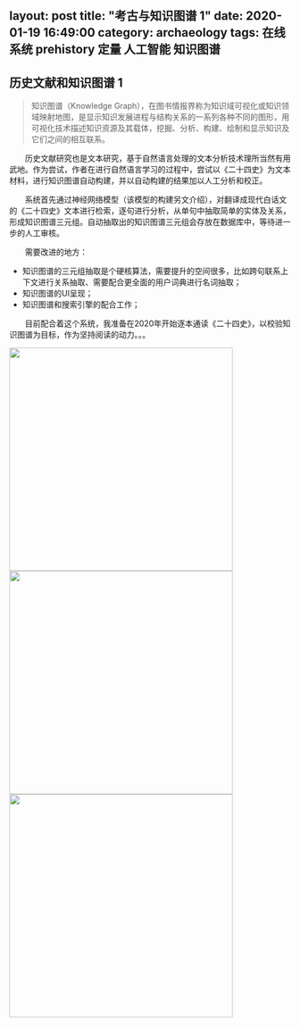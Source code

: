 layout: post
title: "考古与知识图谱 1"
date: 2020-01-19 16:49:00
category: archaeology
tags: 在线系统 prehistory 定量 人工智能 知识图谱
---

## 历史文献和知识图谱 1

> 知识图谱（Knowledge Graph），在图书情报界称为知识域可视化或知识领域映射地图，是显示知识发展进程与结构关系的一系列各种不同的图形，用可视化技术描述知识资源及其载体，挖掘、分析、构建、绘制和显示知识及它们之间的相互联系。

  
&emsp;&emsp;历史文献研究也是文本研究，基于自然语言处理的文本分析技术理所当然有用武地。作为尝试，作者在进行自然语言学习的过程中，尝试以《二十四史》为文本材料，进行知识图谱自动构建，并以自动构建的结果加以人工分析和校正。

&emsp;&emsp;系统首先通过神经网络模型（该模型的构建另文介绍），对翻译成现代白话文的《二十四史》文本进行检索，逐句进行分析，从单句中抽取简单的实体及关系，形成知识图谱三元组。自动抽取出的知识图谱三元组会存放在数据库中，等待进一步的人工审核。

&emsp;&emsp;需要改进的地方：
* 知识图谱的三元组抽取是个硬核算法，需要提升的空间很多，比如跨句联系上下文进行关系抽取、需要配合更全面的用户词典进行名词抽取；
* 知识图谱的UI呈现；
* 知识图谱和搜索引擎的配合工作；

&emsp;&emsp;目前配合着这个系统，我准备在2020年开始逐本通读《二十四史》，以校验知识图谱为目标，作为坚持阅读的动力。。。


<img width="400" height="400" style="align: center;" src="https://caimmy.github.io/img/202001/kn_sel1.jpg">


<img width="400" height="400" style="align: center;" src="https://caimmy.github.io/img/202001/kn_sel2.jpg">

<img width="400" height="400" style="align: center;" src="https://caimmy.github.io/img/202001/kn_sel3.jpg">